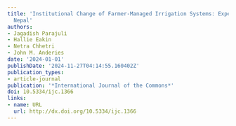 ```yaml
---
title: 'Institutional Change of Farmer-Managed Irrigation Systems: Experience from
  Nepal'
authors:
- Jagadish Parajuli
- Hallie Eakin
- Netra Chhetri
- John M. Anderies
date: '2024-01-01'
publishDate: '2024-11-27T04:14:55.160402Z'
publication_types:
- article-journal
publication: '*International Journal of the Commons*'
doi: 10.5334/ijc.1366
links:
- name: URL
  url: http://dx.doi.org/10.5334/ijc.1366
---
```

